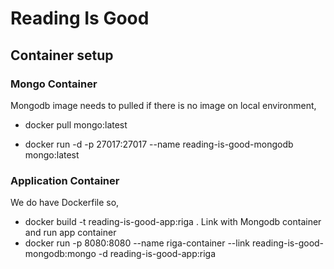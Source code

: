 # Reading Is Good

## Container setup

### Mongo Container

Mongodb image needs to pulled if there is no image on local environment,
* docker pull mongo:latest

* docker run -d -p 27017:27017 --name reading-is-good-mongodb mongo:latest

### Application Container
We do have Dockerfile so,
* docker build -t reading-is-good-app:riga .
Link with Mongodb container and run app container
* docker run -p 8080:8080 --name riga-container --link reading-is-good-mongodb:mongo -d reading-is-good-app:riga
